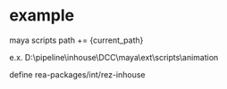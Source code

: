 # example

maya scripts path += {current_path}

e.x.
D:\pipeline\inhouse\DCC\maya\ext\scripts\animation

define rea-packages/int/rez-inhouse